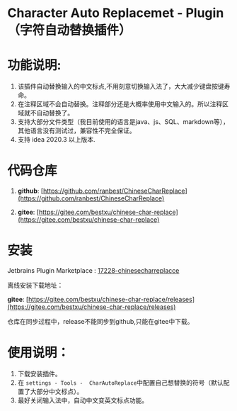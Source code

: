 # Character Auto Replacemet - Plugin（字符自动替换插件）

# 功能说明:
1. 该插件自动替换输入的中文标点,不用刻意切换输入法了，大大减少键盘按键寿命。
2. 在注释区域不会自动替换。注释部分还是大概率使用中文输入的。所以注释区域就不自动替换了。
3. 支持大部分文件类型（我目前使用的语言是java、js、SQL、markdown等），其他语言没有测试过，兼容性不完全保证。
4. 支持 idea 2020.3 以上版本.

# 代码仓库
1) **github**: [https://github.com/ranbest/ChineseCharReplace](https://github.com/ranbest/ChineseCharReplace)


2) **gitee**: [https://gitee.com/bestxu/chinese-char-replace](https://gitee.com/bestxu/chinese-char-replace)
# 安装
Jetbrains Plugin Marketplace : [17228-chinesecharreplacce](https://plugins.jetbrains.com/plugin/17228-chinesecharreplacce)




离线安装下载地址：
    
**gitee**: [https://gitee.com/bestxu/chinese-char-replace/releases](https://gitee.com/bestxu/chinese-char-replace/releases)
  
  仓库在同步过程中，release不能同步到github,只能在gitee中下载。
  



# 使用说明：
1. 下载安装插件。
2. 在  `
   settings - Tools -  CharAutoReplace
   `中配置自己想替换的符号（默认配置了大部分中文标点）。
3. 最好关闭输入法中，自动中文变英文标点功能。



  